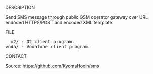 
DESCRIPTION

Send SMS message through public GSM operator gateway over URL endoded HTTPS/POST and encoded XML template.   

FILE

<pre>
  o2/ - O2 client program.
voda/ - Vodafone client program.
</pre>

CONTACT

Source: https://github.com/KyomaHooin/sms


